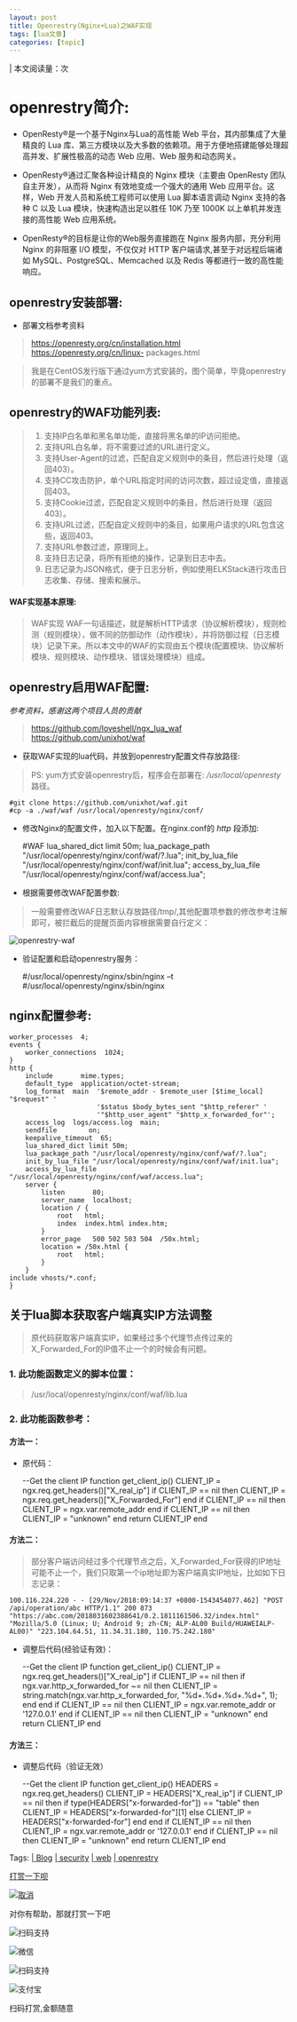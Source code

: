 ```yaml
---
layout: post
title: Openrestry(Nginx+Lua)之WAF实现 
tags: [lua文章]
categories: [topic]
---
```

| 本文阅读量：次

# openrestry简介:

  * OpenResty®是一个基于Nginx与Lua的高性能 Web 平台，其内部集成了大量精良的 Lua 库、第三方模块以及大多数的依赖项。用于方便地搭建能够处理超高并发、扩展性极高的动态 Web 应用、Web 服务和动态网关。

  * OpenResty®通过汇聚各种设计精良的 Nginx 模块（主要由 OpenResty 团队自主开发），从而将 Nginx 有效地变成一个强大的通用 Web 应用平台。这样，Web 开发人员和系统工程师可以使用 Lua 脚本语言调动 Nginx 支持的各种 C 以及 Lua 模块，快速构造出足以胜任 10K 乃至 1000K 以上单机并发连接的高性能 Web 应用系统。

  * OpenResty®的目标是让你的Web服务直接跑在 Nginx 服务内部，充分利用 Nginx 的非阻塞 I/O 模型，不仅仅对 HTTP 客户端请求,甚至于对远程后端诸如 MySQL、PostgreSQL、Memcached 以及 Redis 等都进行一致的高性能响应。

## openrestry安装部署:

  * 部署文档参考资料

> https://openresty.org/cn/installation.html https://openresty.org/cn/linux-
> packages.html

> 我是在CentOS发行版下通过yum方式安装的，图个简单，毕竟openrestry的部署不是我们的重点。

## openrestry的WAF功能列表:

>   1. 支持IP白名单和黑名单功能，直接将黑名单的IP访问拒绝。
>   2. 支持URL白名单，将不需要过滤的URL进行定义。
>   3. 支持User-Agent的过滤，匹配自定义规则中的条目，然后进行处理（返回403）。
>   4. 支持CC攻击防护，单个URL指定时间的访问次数，超过设定值，直接返回403。
>   5. 支持Cookie过滤，匹配自定义规则中的条目，然后进行处理（返回403）。
>   6. 支持URL过滤，匹配自定义规则中的条目，如果用户请求的URL包含这些，返回403。
>   7. 支持URL参数过滤，原理同上。
>   8. 支持日志记录，将所有拒绝的操作，记录到日志中去。
>   9. 日志记录为JSON格式，便于日志分析，例如使用ELKStack进行攻击日志收集、存储、搜索和展示。
>

#### WAF实现基本原理:

> WAF实现
> WAF一句话描述，就是解析HTTP请求（协议解析模块），规则检测（规则模块），做不同的防御动作（动作模块），并将防御过程（日志模块）记录下来。所以本文中的WAF的实现由五个模块(配置模块、协议解析模块、规则模块、动作模块、错误处理模块）组成。

## openrestry启用WAF配置:

_参考资料，感谢这两个项目人员的贡献_

> https://github.com/loveshell/ngx_lua_waf https://github.com/unixhot/waf

  * 获取WAF实现的lua代码，并放到openrestry配置文件存放路径:

> PS: yum方式安装openrestry后，程序会在部署在: _/usr/local/openresty_ 路径。
    
    
    #git clone https://github.com/unixhot/waf.git
    #cp -a ./waf/waf /usr/local/openresty/nginx/conf/
    

  * 修改Nginx的配置文件，加入以下配置。在nginx.conf的 _http_ 段添加:

    
    
    #WAF
    lua_shared_dict limit 50m;
    lua_package_path "/usr/local/openresty/nginx/conf/waf/?.lua";
    init_by_lua_file "/usr/local/openresty/nginx/conf/waf/init.lua";
    access_by_lua_file "/usr/local/openresty/nginx/conf/waf/access.lua";
    

  * 根据需要修改WAF配置参数:

> 一般需要修改WAF日志默认存放路径/tmp/,其他配置项参数的修改参考注解即可，被拦截后的提醒页面内容根据需要自行定义：

![openrestry-waf](https://lichi6174.github.io//assets/img/openrestry-waf.jpg)

  * 验证配置和启动openrestry服务：

    
    
    #/usr/local/openresty/nginx/sbin/nginx –t
    #/usr/local/openresty/nginx/sbin/nginx
    

## nginx配置参考:

    
    
    worker_processes  4;
    events {
        worker_connections  1024;
    }
    http {
        include       mime.types;
        default_type  application/octet-stream;
        log_format  main  '$remote_addr - $remote_user [$time_local] "$request" '
                          '$status $body_bytes_sent "$http_referer" '
                          '"$http_user_agent" "$http_x_forwarded_for"';
        access_log  logs/access.log  main;
        sendfile        on;
        keepalive_timeout  65;
        lua_shared_dict limit 50m;
        lua_package_path "/usr/local/openresty/nginx/conf/waf/?.lua";
        init_by_lua_file "/usr/local/openresty/nginx/conf/waf/init.lua";
        access_by_lua_file "/usr/local/openresty/nginx/conf/waf/access.lua";
        server {
            listen       80;
            server_name  localhost;
            location / {
                root   html;
                index  index.html index.htm;
            }
            error_page   500 502 503 504  /50x.html;
            location = /50x.html {
                root   html;
            }
        }
    include vhosts/*.conf;
    }
    

## 关于lua脚本获取客户端真实IP方法调整

> 原代码获取客户端真实IP，如果经过多个代理节点传过来的X_Forwarded_For的IP值不止一个的时候会有问题。

### 1\. 此功能函数定义的脚本位置：

> /usr/local/openresty/nginx/conf/waf/lib.lua

### 2\. 此功能函数参考：

#### 方法一：

  * 原代码：

    
    
    --Get the client IP
    function get_client_ip()
        CLIENT_IP = ngx.req.get_headers()["X_real_ip"]
        if CLIENT_IP == nil then
            CLIENT_IP = ngx.req.get_headers()["X_Forwarded_For"]
        end
        if CLIENT_IP == nil then
            CLIENT_IP  = ngx.var.remote_addr
        end
        if CLIENT_IP == nil then
            CLIENT_IP  = "unknown"
        end
        return CLIENT_IP
    end
    

#### 方法二：

>
> 部分客户端访问经过多个代理节点之后，X_Forwarded_For获得的IP地址可能不止一个，我们只取第一个ip地址即为客户端真实IP地址，比如如下日志记录：
    
    
    100.116.224.220 - - [29/Nov/2018:09:14:37 +0800-1543454077.462] "POST /api/operation/abc HTTP/1.1" 200 873 "https://abc.com/2018031602388641/0.2.1811161506.32/index.html" "Mozilla/5.0 (Linux; U; Android 9; zh-CN; ALP-AL00 Build/HUAWEIALP-AL00)" "223.104.64.51, 11.34.31.180, 110.75.242.180"
    

  * 调整后代码(经验证有效)：

    
    
    --Get the client IP
    function get_client_ip()
        CLIENT_IP = ngx.req.get_headers()["X_real_ip"]
        if CLIENT_IP == nil then
            if ngx.var.http_x_forwarded_for ~= nil then
            CLIENT_IP = string.match(ngx.var.http_x_forwarded_for, "%d+.%d+.%d+.%d+", 1);
            end
        end
        if CLIENT_IP == nil then
            CLIENT_IP  = ngx.var.remote_addr or '127.0.0.1'
        end
        if CLIENT_IP == nil then
            CLIENT_IP  = "unknown"
        end
        return CLIENT_IP
    end
    

#### 方法三：

  * 调整后代码（验证无效）

    
    
    --Get the client IP
    function get_client_ip()
        HEADERS = ngx.req.get_headers()
        CLIENT_IP = HEADERS["X_real_ip"]
        if CLIENT_IP == nil then
           if type(HEADERS["x-forwarded-for"]) == "table" then
               CLIENT_IP = HEADERS["x-forwarded-for"][1]
           else
               CLIENT_IP = HEADERS["x-forwarded-for"]
           end
        end
        if CLIENT_IP == nil then
            CLIENT_IP  = ngx.var.remote_addr or '127.0.0.1'
        end
        if CLIENT_IP == nil then
            CLIENT_IP  = "unknown"
        end
        return CLIENT_IP
    end
    

Tags: [| Blog](/tags#Blog) [| security](/tags#security) [| web](/tags#web) [|
openrestry](/tags#openrestry)

[打赏一下呗](javascript:void\(0\) "打赏，支持一下")

[![取消](https://lichi6174.github.io//assets/img/close.jpg)](javascript:void\(0\)
"关闭")

对你有帮助，那就打赏一下吧

![扫码支持](https://lichi6174.github.io//assets/img/wechatpayimg.png)

![微信](https://lichi6174.github.io//assets/img/wechat.jpg)

![扫码支持](https://lichi6174.github.io//assets/img/alipayimg.jpg)

![支付宝](https://lichi6174.github.io//assets/img/alipay.jpg)

扫码打赏,金额随意
